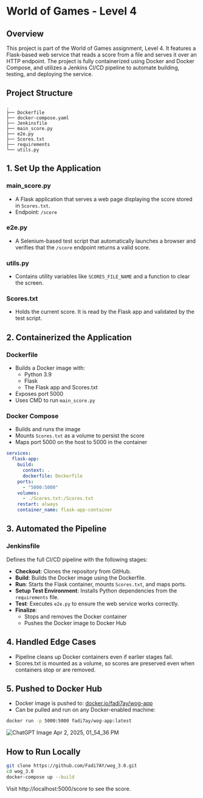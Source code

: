 # World of Games - Level 4

## Overview
This project is part of the World of Games assignment, Level 4. It features a Flask-based web service that reads a score from a file and serves it over an HTTP endpoint. 
The project is fully containerized using Docker and Docker Compose, and utilizes a Jenkins CI/CD pipeline to automate building, testing, and deploying the service.

## Project Structure
```
.
├── Dockerfile
├── docker-compose.yaml
├── Jenkinsfile
├── main_score.py
├── e2e.py
├── Scores.txt
├── requirements
└── utils.py
```

## 1. Set Up the Application

### main_score.py
- A Flask application that serves a web page displaying the score stored in `Scores.txt`.
- Endpoint: `/score`

### e2e.py
- A Selenium-based test script that automatically launches a browser and verifies that the `/score` endpoint returns a valid score.

### utils.py
- Contains utility variables like `SCORES_FILE_NAME` and a function to clear the screen.

### Scores.txt
- Holds the current score. It is read by the Flask app and validated by the test script.

## 2. Containerized the Application

### Dockerfile
- Builds a Docker image with:
  - Python 3.9
  - Flask
  - The Flask app and Scores.txt
- Exposes port 5000
- Uses CMD to run `main_score.py`

### Docker Compose
- Builds and runs the image
- Mounts `Scores.txt` as a volume to persist the score
- Maps port 5000 on the host to 5000 in the container

```yaml
services:
  flask-app:
    build:
      context: .
      dockerfile: Dockerfile
    ports:
      - "5000:5000"
    volumes:
      - ./Scores.txt:/Scores.txt
    restart: always
    container_name: flask-app-container
```

## 3. Automated the Pipeline

### Jenkinsfile
Defines the full CI/CD pipeline with the following stages:

- **Checkout**: Clones the repository from GitHub.
- **Build**: Builds the Docker image using the Dockerfile.
- **Run**: Starts the Flask container, mounts `Scores.txt`, and maps ports.
- **Setup Test Environment**: Installs Python dependencies from the `requirements` file.
- **Test**: Executes `e2e.py` to ensure the web service works correctly.
- **Finalize**:
  - Stops and removes the Docker container
  - Pushes the Docker image to Docker Hub

## 4. Handled Edge Cases
- Pipeline cleans up Docker containers even if earlier stages fail.
- Scores.txt is mounted as a volume, so scores are preserved even when containers stop or are removed.

## 5. Pushed to Docker Hub
- Docker image is pushed to: [docker.io/fadi7ay/wog-app](https://hub.docker.com/r/fadi7ay/wog-app)
- Can be pulled and run on any Docker-enabled machine:

```bash
docker run -p 5000:5000 fadi7ay/wog-app:latest
```
![ChatGPT Image Apr 2, 2025, 01_54_36 PM](https://github.com/user-attachments/assets/a5a4d924-64a7-4f0e-aa34-f23bdf8b720d)



## How to Run Locally
```bash
git clone https://github.com/Fadi7AY/wog_3.0.git
cd wog_3.0
docker-compose up --build
```

Visit http://localhost:5000/score to see the score.


